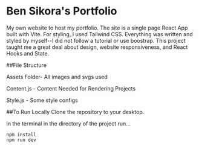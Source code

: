 # Ben Sikora's Portfolio
My own website to host my portfolio. The site is a single page React App built with Vite. For styling, I used Tailwind CSS. Everything was written and styled by myself--I did not follow a tutorial or use boostrap. This project taught me a great deal about design, website responsiveness, and React Hooks and State. 

##File Structure

Assets Folder- All images and svgs used

Content.js - Content Needed for Rendering Projects

Style.js - Some style configs

##To Run Locally
Clone the repository to your desktop. 

In the terminal in the directory of the project run...

```
npm install
npm run dev
```
